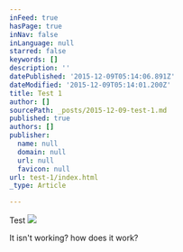 ```yaml
---
inFeed: true
hasPage: true
inNav: false
inLanguage: null
starred: false
keywords: []
description: ''
datePublished: '2015-12-09T05:14:06.891Z'
dateModified: '2015-12-09T05:14:01.200Z'
title: Test 1
author: []
sourcePath: _posts/2015-12-09-test-1.md
published: true
authors: []
publisher:
  name: null
  domain: null
  url: null
  favicon: null
url: test-1/index.html
_type: Article

---
```

Test
![](https://the-grid-user-content.s3-us-west-2.amazonaws.com/ed155a01-eee3-4256-9a98-0166b79aa848.JPG)

It isn't working? how does it work?
